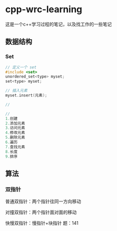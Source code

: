 # cpp-wrc-learning
这是一个c++学习过程的笔记，以及找工作的一些笔记


## 数据结构
### Set

```cpp
// 定义一个 set
#include <set>
unordered_set<type> myset;
set<type> myset;

// 插入元素
myset.insert(元素);

//

//
1.创建
2.添加元素
3.访问元素
4.修改元素
5.删除元素
6.遍历
7.查找元素
8.长度
9.排序

```


## 算法
### 双指针
普通双指针：两个指针往同一方向移动


对撞双指针：两个指针面对面的移动


快慢双指针：慢指针+块指针  题：141
